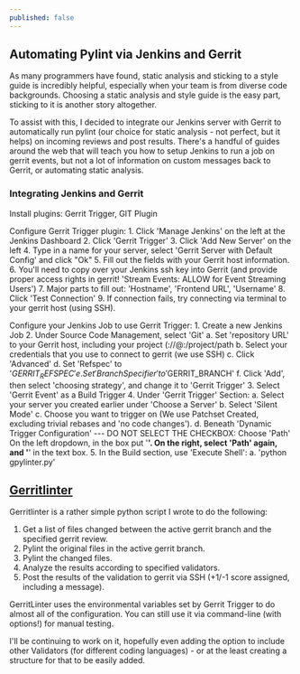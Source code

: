 ```yaml
---
published: false
---
```


## Automating Pylint via Jenkins and Gerrit

As many programmers have found, static analysis and sticking to a style guide is incredibly helpful, especially when your team is from diverse code backgrounds. Choosing a static analysis and style guide is the easy part, sticking to it is another story altogether. 

To assist with this, I decided to integrate our Jenkins server with Gerrit to automatically run pylint (our choice for static analysis - not perfect, but it helps) on incoming reviews and post results. There's a handful of guides around the web that will teach you how to setup Jenkins to run a job on gerrit events, but not a lot of information on custom messages back to Gerrit, or automating static analysis. 

### Integrating Jenkins and Gerrit
Install plugins: Gerrit Trigger, GIT Plugin

Configure Gerrit Trigger plugin:
	1. Click 'Manage Jenkins' on the left at the Jenkins Dashboard
    2. Click 'Gerrit Trigger'
    3. Click 'Add New Server' on the left
    4. Type in a name for your server, select 'Gerrit Server with Default Config' and click "Ok"
    5. Fill out the fields with your Gerrit host information. 
    6. You'll need to copy over your Jenkins ssh key into Gerrit (and provide proper access rights in gerrit! 'Stream Events: ALLOW for Event Streaming Users')
    7. Major parts to fill out: 'Hostname', 'Frontend URL', 'Username'
    8. Click 'Test Connection'
    9. If connection fails, try connecting via terminal to your gerrit host (using SSH).
   
Configure your Jenkins Job to use Gerrit Trigger:
	1. Create a new Jenkins Job
    2. Under Source Code Management, select 'Git'
    	a. Set 'repository URL' to your Gerrit host, including your project (<protocol>://<username>@<hostname>:<port>/project/path
        b. Select your credentials that you use to connect to gerrit (we use SSH)
        c. Click 'Advanced'
        d. Set 'Refspec' to '$GERRIT_REFSPEC'
    	e. Set 'Branch Specifier' to '$GERRIT_BRANCH'
        f. Click 'Add', then select 'choosing strategy', and change it to 'Gerrit Trigger'
    3. Select 'Gerrit Event' as a Build Trigger
    4. Under 'Gerrit Trigger' Section:
    	a. Select your server you created earlier under 'Choose a Server'
        b. Select 'Silent Mode'
        c. Choose you want to trigger on (We use Patchset Created, excluding trivial rebases and 'no code changes'). 
        d. Beneath 'Dynamic Trigger Configuration' --- DO NOT SELECT THE CHECKBOX:
        Choose 'Path' On the left dropdown, in the box put '**'. On the right, select 'Path' again, and '**' in the text box. 
    5. In the Build section, use 'Execute Shell':
    	a. 'python gpylinter.py'
        
## [Gerritlinter](https://github.com/astraw38/gerritlinter)
Gerritlinter is a rather simple python script I wrote to do the following:

1. Get a list of files changed between the active gerrit branch and the specified gerrit review.
2. Pylint the original files in the active gerrit branch.
3. Pylint the changed files. 
4. Analyze the results according to specified validators.
5. Post the results of the validation to gerrit via SSH (+1/-1 score assigned, including a message). 

GerritLinter uses the environmental variables set by Gerrit Trigger to do almost all of the configuration. You can still use it via command-line (with options!) for manual testing. 

I'll be continuing to work on it, hopefully even adding the option to include other Validators (for different coding languages) - or at the least creating a structure for that to be easily added. 
